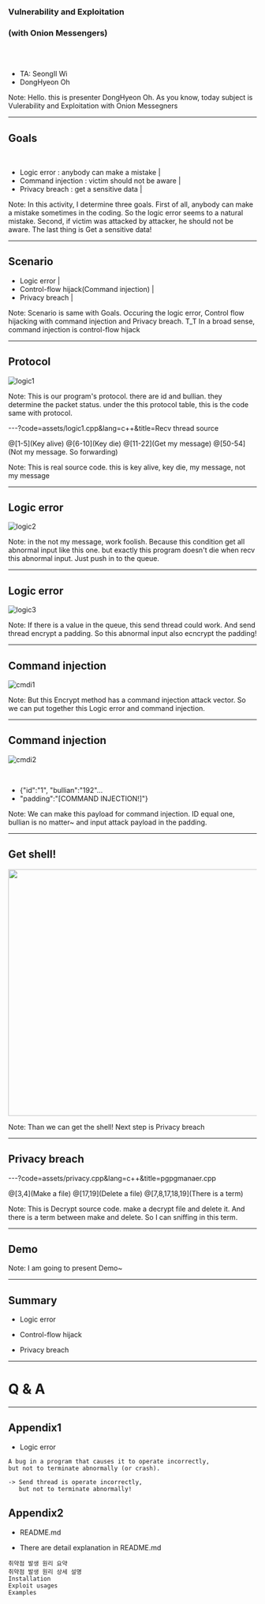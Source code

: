 ### Vulnerability and Exploitation
### (with Onion Messengers)

<br>
<br>

- TA: SeongIl Wi
- DongHyeon Oh

Note:
Hello. this is presenter DongHyeon Oh.
As you know, today subject is Vulerability and Exploitation with Onion Messegners

---

## Goals

<br>

- Logic error : anybody can make a mistake |
- Command injection : victim should not be aware |
- Privacy breach : get a sensitive data |

Note:
In this activity, I determine three goals.
First of all, anybody can make a mistake sometimes in the coding.
So the logic error seems to a natural mistake.
Second, if victim was attacked by attacker, he should not be aware.
The last thing is Get a sensitive data!

---

## Scenario

- Logic error |
- Control-flow hijack(Command injection) |
- Privacy breach |


Note:
Scenario is same with Goals.
Occuring the logic error, Control flow hijacking with command injection and
Privacy breach.
T_T In a broad sense, command injection is control-flow hijack

---

## Protocol

![logic1](images/logic1.png)

Note:
This is our program's protocol.
there are id and bullian. they determine the packet status.
under the this protocol table, this is the code same with protocol.


---?code=assets/logic1.cpp&lang=c++&title=Recv thread source

@[1-5](Key alive)
@[6-10](Key die)
@[11-22](Get my message)
@[50-54](Not my message. So forwarding)

Note:
This is real source code.
this is key alive, key die, my message, not my message

---

## Logic error

![logic2](images/logic2.png)

Note:
in the not my message, work foolish.
Because this condition get all abnormal input like this one.
but exactly this program doesn't die when recv this abnormal input.
Just push in to the queue.

---

## Logic error

![logic3](images/logic3.png)

Note:
If there is a value in the queue, this send thread could work.
And send thread encrypt a padding.
So this abnormal input also ecncrypt the padding!

---

## Command injection

![cmdi1](images/cmdi1.png)

Note:
But this Encrypt method has a command injection attack vector.
So we can put together this Logic error and command injection.

---

## Command injection

![cmdi2](images/cmdi2.png) 

<br>

- {"id":"1", "bullian":"192"...
- "padding":"[COMMAND INJECTION!]"}

Note:
We can make this payload for command injection.
ID equal one, bullian is no matter~
and input attack payload in the padding.

---

## Get shell!

<img src="images/shell.png" width=800px height=500px>

Note:
Than we can get the shell!
Next step is Privacy breach

---

## Privacy breach

---?code=assets/privacy.cpp&lang=c++&title=pgpgmanaer.cpp

@[3,4](Make a file)
@[17,19](Delete a file)
@[7,8,17,18,19](There is a term)

Note:
This is Decrypt source code.
make a decrypt file and delete it.
And there is a term between make and delete.
So I can sniffing in this term.

---

## Demo

Note:
I am going to present Demo~

---

## Summary

- Logic error

- Control-flow hijack

- Privacy breach

---

# Q & A

---

## Appendix1

- Logic error

```
A bug in a program that causes it to operate incorrectly,
but not to terminate abnormally (or crash).

-> Send thread is operate incorrectly,
   but not to terminate abnormally!
```

## Appendix2

- README.md

- There are detail explanation in README.md
```
취약점 발생 원리 요약
취약점 발생 원리 상세 설명
Installation
Exploit usages
Examples
```
